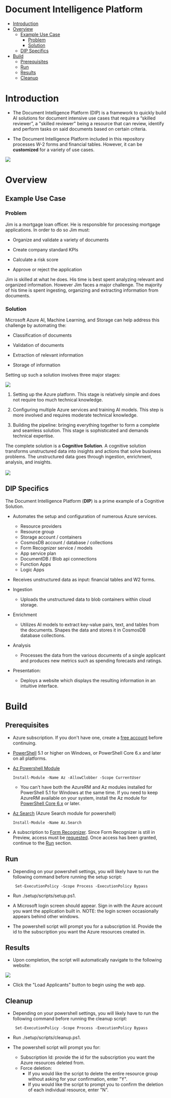 # Document Intelligence Platform

* [Introduction](#introduction)
* [Overview](#overview)
  * [Example Use Case](#example-use-case)
    * [Problem](#problem)
    * [Solution](#solution)
  * [DIP Specifics](#dip-specifics)
* [Build](#build)
  * [Prerequisites](#prerequisites)
  * [Run](#run)
  * [Results](#results)
  * [Cleanup](#cleanup)

# Introduction 

* The Document Intelligence Platform (DIP) is a framework to quickly build AI solutions for document intensive use cases that require a “skilled reviewer”, a "skilled reviewer" being a resource that can review, identify and perform tasks on said documents based on certain criteria.

* The Document Intelligence Platform included in this repository processes W-2 forms and financial tables. However, it can be **customized** for a variety of use cases.

![](https://i.imgur.com/aoPWp7f.png)

# Overview

## Example Use Case

### Problem

Jim is a mortgage loan officer. He is responsible for processing mortgage applications.
In order to do so Jim must:

* Organize and validate a variety of documents

* Create company standard KPIs

* Calculate a risk score

* Approve or reject the application

Jim is skilled at what he does. His time is best spent analyzing relevant and organized information. However Jim faces a major challenge. The majority of his time is spent ingesting, organizing and extracting information from documents.

### Solution

Microsoft Azure AI, Machine Learning, and Storage can help address this challenge by automating the:

* Classification of documents

* Validation of documents

* Extraction of relevant information

* Storage of information

Setting up such a solution involves three major stages:

![](https://imgur.com/AqNgzbz.png)

1. Setting up the Azure platform. This stage is relatively simple and does not require too much technical knowledge.

2. Configuring multiple Azure services and training AI models. This step is more involved and requires moderate technical knowledge.

3. Building the pipeline: bringing everything together to form a complete and seamless solution. This stage is sophisticated and demands technical expertise.

The complete solution is a **Cognitive Solution**. A cognitive solution transforms unstructured data into insights and actions that solve business problems. The unstructured data goes through ingestion, enrichment, analysis, and insights.
<br>  
![](https://imgur.com/UIcGJTa.png)
<br>


## DIP Specifics

The Document Intelligence Platform (**DIP**) is a prime example of a Cognitive Solution.

* Automates the setup and configuration of numerous Azure services.
  * Resource providers
  * Resource group
  * Storage account / containers
  * CosmosDB account / database / collections
  * Form Recognizer service / models
  * App service plan
  * DocumentDB / Blob api connections
  * Function Apps
  * Logic Apps

* Receives unstructured data as input: financial tables and W2 forms.

* Ingestion
  * Uploads the unstructured data to blob containers within cloud storage.
* Enrichment
  * Utilizes AI models to extract key-value pairs, text, and tables from the documents. Shapes the data and stores it in CosmosDB database collections.
* Analysis
  * Processes the data from the various documents of a single applicant and produces new metrics such as spending forecasts and ratings.
* Presentation:
  * Deploys a website which displays the resulting information in an intuitive interface.

# Build

## Prerequisites

* Azure subscription. If you don't have one, create a [free account](https://azure.microsoft.com/en-us/free/?WT.mc_id=A261C142F) before continuing.

* [PowerShell](https://docs.microsoft.com/en-us/powershell/scripting/install/installing-powershell?view=powershell-6) 5.1 or higher on Windows, or PowerShell Core 6.x and later on all platforms.

* [Az Powershell Module](https://docs.microsoft.com/en-us/powershell/azure/install-az-ps?view=azps-2.4.0)

      Install-Module -Name Az -AllowClobber -Scope CurrentUser
  * You can't have both the AzureRM and Az modules installed for PowerShell 5.1 for Windows at the same time. If you need to keep AzureRM available on your system, install the Az module for [PowerShell Core 6.x](https://docs.microsoft.com/en-us/powershell/scripting/install/installing-powershell-core-on-windows?view=powershell-6) or later.

* [Az Search](https://docs.microsoft.com/en-us/azure/search/search-manage-powershell#import-azsearch) (Azure Search module for powershell)

      Install-Module -Name Az.Search

* A subscription to [Form Recognizer](https://azure.microsoft.com/en-us/services/cognitive-services/form-recognizer/). Since Form Recognizer is still in Preview, access must be [requested](https://forms.office.com/Pages/ResponsePage.aspx?id=v4j5cvGGr0GRqy180BHbRyj5DlT4gqZKgEsfbkRQK5xUMjZVRU02S1k4RUdLWjdKUkNRQVRRTDg1NC4u). Once access has been granted, continue to the [Run](#run) section.

## Run

* Depending on your powershell settings, you will likely have to run the following command before running the setup script:

       Set-ExecutionPolicy -Scope Process -ExecutionPolicy Bypass

* Run ./setup/scripts/setup.ps1.

* A Microsoft login screen should appear. Sign in with the Azure account you want the application built in. NOTE: the login screen occasionally appears behind other windows.
  
* The powershell script will prompt you for a subscription Id. Provide the id to the subscription you want the Azure resources created in.

## Results

* Upon completion, the script will automatically navigate to the following website:

![](https://i.imgur.com/LH06Brj.png)

* Click the "Load Applicants" button to begin using the web app.


## Cleanup

* Depending on your powershell settings, you will likely have to run the following command before running the cleanup script:

       Set-ExecutionPolicy -Scope Process -ExecutionPolicy Bypass

* Run ./setup/scripts/cleanup.ps1.

* The powershell script will prompt you for:
  * Subscription Id: provide the id for the subscription you want the Azure resources deleted from.  
  * Force deletion:
    * If you would like the script to delete the entire resource group without asking for your confirmation, enter "Y".
    * If you would like the script to prompt you to confirm the deletion of each individual resource, enter "N".
